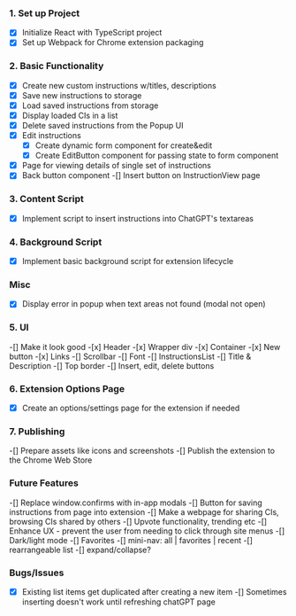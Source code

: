 ### 1. Set up Project
-[x] Initialize React with TypeScript project
-[x] Set up Webpack for Chrome extension packaging

### 2. Basic Functionality
-[x] Create new custom instructions w/titles, descriptions
-[x] Save new instructions to storage
-[x] Load saved instructions from storage
-[x] Display loaded CIs in a list
-[x] Delete saved instructions from the Popup UI
-[x] Edit instructions
    -[x] Create dynamic form component for create&edit
    -[x] Create EditButton component for passing state to form component
-[x] Page for viewing details of single set of instructions
-[x] Back button component
-[] Insert button on InstructionView page

### 3. Content Script
-[x] Implement script to insert instructions into ChatGPT's textareas

### 4. Background Script
-[x] Implement basic background script for extension lifecycle

### Misc
-[x] Display error in popup when text areas not found (modal not open)

### 5. UI
-[] Make it look good
    -[x] Header
    -[x] Wrapper div
    -[x] Container
    -[x] New button
    -[x] Links
    -[] Scrollbar
    -[] Font
    -[] InstructionsList
        -[] Title & Description
        -[] Top border
        -[] Insert, edit, delete buttons

### 6. Extension Options Page
-[x] Create an options/settings page for the extension if needed

### 7. Publishing
-[] Prepare assets like icons and screenshots
-[] Publish the extension to the Chrome Web Store

### Future Features
-[] Replace window.confirms with in-app modals
-[] Button for saving instructions from page into extension
-[] Make a webpage for sharing CIs, browsing CIs shared by others
    -[] Upvote functionality, trending etc
-[] Enhance UX - prevent the user from needing to click through site menus
-[] Dark/light mode
-[] Favorites
    -[] mini-nav: all | favorites | recent
-[] rearrangeable list
-[] expand/collapse?

### Bugs/Issues
-[x] Existing list items get duplicated after creating a new item
-[] Sometimes inserting doesn't work until refreshing chatGPT page